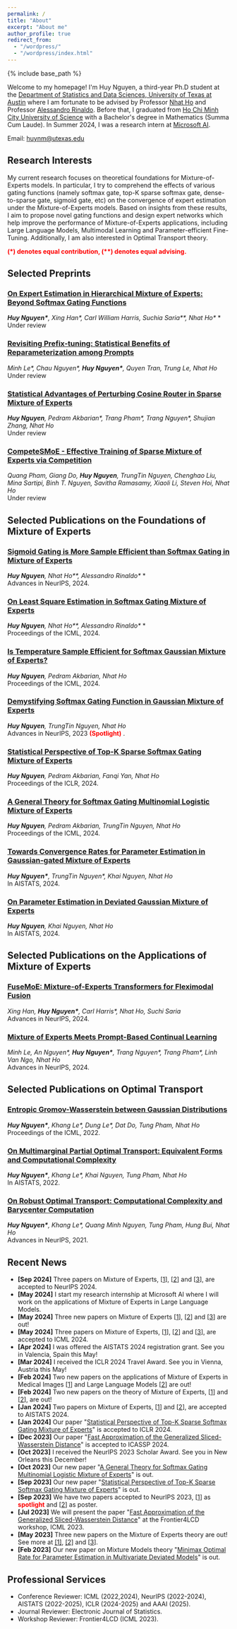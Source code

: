 ```yaml
---
permalink: /
title: "About"
excerpt: "About me"
author_profile: true
redirect_from: 
  - "/wordpress/"
  - "/wordpress/index.html"
---
```


{% include base_path %}

   
Welcome to my homepage! I'm Huy Nguyen, a third-year Ph.D student at the [Department of Statistics and Data Sciences, University of Texas at Austin](https://stat.utexas.edu/) where I am fortunate to be advised by Professor [Nhat Ho](https://nhatptnk8912.github.io/) and Professor [Alessandro Rinaldo](https://arinaldo.github.io/). Before that, I graduated from [Ho Chi Minh City University of Science](https://en.hcmus.edu.vn/) with a Bachelor's degree in Mathematics (Summa Cum Laude). In Summer 2024, I was a research intern at [Microsoft AI](https://www.microsoft.com/en-us/ai). 

Email: huynm@utexas.edu
## Research Interests 
My current research focuses on theoretical foundations for Mixture-of-Experts models. In particular, I try to comprehend the effects of various gating functions (namely softmax gate, top-K sparse softmax gate, dense-to-sparse gate, sigmoid gate, etc) on the convergence of expert estimation under the Mixture-of-Experts models. Based on insights from these results, I aim to propose novel gating functions and design expert networks which help improve the performance of Mixture-of-Experts applications, including Large Language Models, Multimodal Learning and Parameter-efficient Fine-Tuning. Additionally, I am also interested in Optimal Transport theory.

<span style="color:red"> **(\*) denotes equal contribution, (\**) denotes equal advising.** </span> <br/>
## Selected Preprints
### [On Expert Estimation in Hierarchical Mixture of Experts: Beyond Softmax Gating Functions](https://arxiv.org/abs/2410.02935)
*__Huy Nguyen\*__, Xing Han\*, Carl William Harris, Suchia Saria\*\*, Nhat Ho\** *<br/>
Under review
### [Revisiting Prefix-tuning: Statistical Benefits of Reparameterization among Prompts](https://arxiv.org/abs/2410.02200)
*Minh Le\*, Chau Nguyen\*, __Huy Nguyen\*__, Quyen Tran, Trung Le, Nhat Ho*<br/>
Under review
### [Statistical Advantages of Perturbing Cosine Router in Sparse Mixture of Experts](https://arxiv.org/abs/2405.14131)
*__Huy Nguyen__, Pedram Akbarian\*, Trang Pham\*, Trang Nguyen\*, Shujian Zhang, Nhat Ho*<br/>
Under review 
### [CompeteSMoE - Effective Training of Sparse Mixture of Experts via Competition](https://arxiv.org/abs/2402.02526)
*Quang Pham, Giang Do, __Huy Nguyen__, TrungTin Nguyen, Chenghao Liu, Mina Sartipi, Binh T. Nguyen, Savitha Ramasamy, Xiaoli Li, Steven Hoi, Nhat Ho*<br/>
Under review 

## Selected Publications on the Foundations of Mixture of Experts
### [Sigmoid Gating is More Sample Efficient than Softmax Gating in Mixture of Experts](https://arxiv.org/abs/2405.13997)
*__Huy Nguyen__, Nhat Ho\*\*, Alessandro Rinaldo\** *<br/>
Advances in NeurIPS, 2024.
### [On Least Square Estimation in Softmax Gating Mixture of Experts](https://arxiv.org/abs/2402.02952)
*__Huy Nguyen__, Nhat Ho\*\*, Alessandro Rinaldo\** *<br/>
Proceedings of the ICML, 2024. 
### [Is Temperature Sample Efficient for Softmax Gaussian Mixture of Experts?](https://arxiv.org/abs/2401.13875)
*__Huy Nguyen__, Pedram Akbarian, Nhat Ho*<br/>
Proceedings of the ICML, 2024. 
### [Demystifying Softmax Gating Function in Gaussian Mixture of Experts ](https://arxiv.org/abs/2305.03288)
*__Huy Nguyen__, TrungTin Nguyen, Nhat Ho*<br/>
Advances in NeurIPS, 2023  <span style="color:red"> **(Spotlight)** </span>. 
### [Statistical Perspective of Top-K Sparse Softmax Gating Mixture of Experts](https://arxiv.org/abs/2309.13850)
*__Huy Nguyen__, Pedram Akbarian, Fanqi Yan, Nhat Ho*<br/>
Proceedings of the ICLR, 2024.  
### [A General Theory for Softmax Gating Multinomial Logistic Mixture of Experts](https://arxiv.org/abs/2310.14188)
*__Huy Nguyen__, Pedram Akbarian, TrungTin Nguyen, Nhat Ho*<br/>
Proceedings of the ICML, 2024. 
### [Towards Convergence Rates for Parameter Estimation in Gaussian-gated Mixture of Experts](https://arxiv.org/abs/2305.07572)
*__Huy Nguyen\*__, TrungTin Nguyen\*, Khai Nguyen, Nhat Ho*<br/>
In AISTATS, 2024.  
### [On Parameter Estimation in Deviated Gaussian Mixture of Experts](https://arxiv.org/abs/2402.05220)
*__Huy Nguyen__, Khai Nguyen, Nhat Ho*<br/>
In AISTATS, 2024. 

## Selected Publications on the Applications of Mixture of Experts
### [FuseMoE: Mixture-of-Experts Transformers for Fleximodal Fusion](https://arxiv.org/abs/2402.03226)
*Xing Han, __Huy Nguyen\*__, Carl Harris\*, Nhat Ho, Suchi Saria*<br/>
Advances in NeurIPS, 2024. 
### [Mixture of Experts Meets Prompt-Based Continual Learning](https://arxiv.org/abs/2405.14124)
*Minh Le, An Nguyen\*, __Huy Nguyen\*__, Trang Nguyen\*, Trang Pham\*, Linh Van Ngo, Nhat Ho*<br/>
Advances in NeurIPS, 2024.

## Selected Publications on Optimal Transport
### [Entropic Gromov-Wasserstein between Gaussian Distributions](https://arxiv.org/abs/2108.10961)
*__Huy Nguyen\*__, Khang Le\*, Dung Le\*, Dat Do, Tung Pham, Nhat Ho*<br/>
Proceedings of the ICML, 2022.   
### [On Multimarginal Partial Optimal Transport: Equivalent Forms and Computational Complexity](https://arxiv.org/abs/2108.07992)
*__Huy Nguyen\*__, Khang Le\*, Khai Nguyen, Tung Pham, Nhat Ho*<br/>
In AISTATS, 2022.   
### [On Robust Optimal Transport: Computational Complexity and Barycenter Computation](https://arxiv.org/abs/2102.06857)
*__Huy Nguyen\*__, Khang Le\*, Quang Minh Nguyen, Tung Pham, Hung Bui, Nhat Ho*<br/>
Advances in NeurIPS, 2021.  

## Recent News
- **[Sep 2024]** Three papers on Mixture of Experts, [[1](https://arxiv.org/abs/2405.13997)], [[2](https://arxiv.org/abs/2402.03226)] and [[3](https://arxiv.org/abs/2405.14124)], are accepted to NeurIPS 2024.
- **[May 2024]** I start my research internship at Microsoft AI where I will work on the applications of Mixture of Experts in Large Language Models.
- **[May 2024]** Three new papers on Mixture of Experts [[1](https://arxiv.org/abs/2405.13997)], [[2](https://arxiv.org/abs/2405.14131)] and [[3](https://arxiv.org/abs/2405.14124)] are out!
- **[May 2024]** Three papers on Mixture of Experts, [[1](https://arxiv.org/abs/2402.02952)], [[2](https://arxiv.org/abs/2401.13875)] and [[3](https://arxiv.org/abs/2310.14188)], are accepted to ICML 2024.
- **[Apr 2024]** I was offered the AISTATS 2024 registration grant. See you in Valencia, Spain this May!
- **[Mar 2024]** I received the ICLR 2024 Travel Award. See you in Vienna, Austria this May!
- **[Feb 2024]** Two new papers on the applications of Mixture of Experts in Medical Images [[1](https://arxiv.org/abs/2402.03226)] and Large Language Models [[2](https://arxiv.org/abs/2402.02526)] are out!
- **[Feb 2024]** Two new papers on the theory of Mixture of Experts, [[1](https://arxiv.org/abs/2402.02952)] and [[2](https://arxiv.org/abs/2401.13875)], are out! 
- **[Jan 2024]** Two papers on Mixture of Experts, [[1](https://arxiv.org/abs/2305.07572)] and [[2](https://arxiv.org/abs/2402.05220)], are accepted to AISTATS 2024.
- **[Jan 2024]** Our paper "[Statistical Perspective of Top-K Sparse Softmax Gating Mixture of Experts](https://arxiv.org/abs/2309.13850)" is accepted to ICLR 2024.
- **[Dec 2023]** Our paper "[Fast Approximation of the Generalized Sliced-Wasserstein Distance](https://openreview.net/forum?id=u3JeFO8G8s)" is accepted to ICASSP 2024.
- **[Oct 2023]** I received the NeurIPS 2023 Scholar Award. See you in New Orleans this December!
- **[Oct 2023]** Our new paper "[A General Theory for Softmax Gating Multinomial Logistic Mixture of Experts](https://arxiv.org/pdf/2310.14188.pdf)" is out.
- **[Sep 2023]** Our new paper "[Statistical Perspective of Top-K Sparse Softmax Gating Mixture of Experts](https://arxiv.org/pdf/2309.13850.pdf)" is out.
- **[Sep 2023]** We have two papers accepted to NeurIPS 2023, [[1](https://arxiv.org/pdf/2305.03288.pdf)] as <span style="color:red"> **spotlight** </span> and [[2](https://arxiv.org/pdf/2301.11808.pdf)] as poster.
- **[Jul 2023]** We will present the paper "[Fast Approximation of the Generalized Sliced-Wasserstein Distance](https://openreview.net/pdf?id=u3JeFO8G8s)" at the Frontier4LCD workshop, ICML 2023.
- **[May 2023]** Three new papers on the Mixture of Experts theory are out! See more at [[1]](https://arxiv.org/abs/2305.03288), [[2]](https://arxiv.org/abs/2305.07572) and [[3](https://huynm99.github.io/Deviated_MoE.pdf)].
- **[Feb 2023]** Our new paper on Mixture Models theory "[Minimax Optimal Rate for Parameter Estimation in Multivariate Deviated Models](https://arxiv.org/abs/2301.11808)" is out.

## Professional Services
- Conference Reviewer: ICML (2022,2024), NeurIPS (2022-2024), AISTATS (2022-2025), ICLR (2024-2025) and AAAI (2025).
- Journal Reviewer: Electronic Journal of Statistics.
- Workshop Reviewer: Frontier4LCD (ICML 2023).
